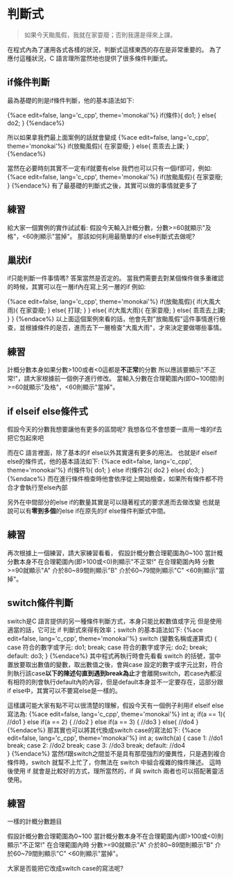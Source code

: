 # 判斷式
>如果今天颱風假，我就在家耍廢；否則我還是得來上課。

在程式內為了運用各式各樣的狀況，判斷式這樣東西的存在是非常重要的。
為了應付這種狀況，C 語言理所當然地也提供了很多條件判斷式。

## if條件判斷
最為基礎的則是if條件判斷，他的基本語法如下:

{%ace edit=false, lang='c_cpp', theme='monokai'%}
	if(條件){
        do1;
	}
    else{
        do2;
    }
{%endace%}

所以如果拿我們最上面案例的話就會變成
{%ace edit=false, lang='c_cpp', theme='monokai'%}
	if(放颱風假){
        在家耍廢;
	}
    else{
        乖乖去上課;
    }
{%endace%}

當然在必要時刻其實不一定有if就要有else
我們也可以只有一個if即可，例如:
{%ace edit=false, lang='c_cpp', theme='monokai'%}
	if(放颱風假){
        在家耍廢;
	}
{%endace%}
有了最基礎的判斷式之後，其實可以做的事情就更多了

## 練習
給大家一個實例的實作試試看:
假設今天輸入計概分數，分數>=60就顯示"及格"，<60則顯示"當掉"。
那該如何利用最簡單的if else判斷式去做呢?

## 巢狀if
if只能判斷一件事情嗎? 答案當然是否定的。
當我們需要去對某個條件做多重確認的時候，其實可以在一層if內在寫上另一層的if
例如:

{%ace edit=false, lang='c_cpp', theme='monokai'%}
	if(放颱風假){
		if(大風大雨){
			在家耍廢;
		}
		else{
			打球;
		}
	}
    else{
    	if(大風大雨){
			在家耍廢;
		}
		else{
			乖乖去上課;
		}
    }
{%endace%}
以上面這個案例來看的話，他會先對"放颱風假"這件事情進行檢查，並根據條件的是否，進而去下一層檢查"大風大雨"，才來決定要做哪些事情。

## 練習
計概分數本身如果分數>100或者<0這都是**不正常**的分數
所以應該要顯示"不正常!"，請大家根據前一個例子進行修改。
當輸入分數在合理範圍內(即0~100間)則>=60就顯示"及格"，<60則顯示"當掉"。

## if elseif else條件式
假設今天的分數我想要讓他有更多的區間呢?
我想各位不會想要一直用一堆的if去把它包起來吧

而在C 語言裡面，除了基本的if else以外其實還有更多的用法。
也就是if elseif else的條件式，他的基本語法如下:
{%ace edit=false, lang='c_cpp', theme='monokai'%}
	if(條件1){
        do1;
	}
	else if(條件2){
		do2
	}
    else{
        do3;
    }
{%endace%}
而在進行條件檢查時他會依序從上開始檢查，如果所有條件都不符合才會執行至else內部

另外在中間部分的else if的數量其實是可以隨著程式的要求進而去做改變
也就是說可以有**零到多個**的else if在原先的if else條件判斷式中間。

## 練習
再次根據上一個練習，請大家練習看看，
假設計概分數合理範圍為0~100
當計概分數本身不在合理範圍內(即>100或<0)則顯示"不正常!"
在合理範圍內時
分數>=90就顯示"A"
介於80~89間則顯示"B"
介於60~79間則顯示"C"
<60則顯示"當掉"。


## switch條件判斷
switch是C 語言提供的另一種條件判斷方式，本身只能比較數值或字元
但是使用適當的話，它可比 if 判斷式來得有效率；switch 的基本語法如下:
{%ace edit=false, lang='c_cpp', theme='monokai'%}
	switch (變數名稱或運算式) { 
    case 符合的數字或字元: 
        do1; 
        break; 
    case 符合的數字或字元: 
        do2; 
        break; 
    default: 
        do3; 
	}
{%endace%}
其中程式再執行時會先看看 switch 的括號，當中置放要取出數值的變數，取出數值之後，會與case 設定的數字或字元比對，符合則執行該case**以下的陳述句直到遇到break為止**才會離開switch，若case內都沒有相符的則會執行default內的內容，但是default本身並不一定要存在，這部分跟if else中，其實可以不要寫else是一樣的。


這樣講可能大家有點不可以很清楚的理解，假設今天有一個例子利用if elseif else寫法為:
{%ace edit=false, lang='c_cpp', theme='monokai'%}
	int a;
	if(a == 1){
		//do1
	}
	else if(a == 2) { 
	    //do2
	} 
	else if(a == 3) { 
	    //do3
	}
	else{
		//do4
	}
{%endace%}
那其實也可以將其代換成switch case的寫法如下:
{%ace edit=false, lang='c_cpp', theme='monokai'%}
	int a;
	switch(a) { 
    case 1: 
        //do1
        break; 
    case 2: 
        //do2 
        break; 
    case 3: 
        //do3 
        break;
    default: 
        //do4    
	}
{%endace%}
當然if跟switch之間並不是具有那麼強烈的優異性，只是遇到複合條件時，switch 就幫不上忙了，你無法在 switch 中組合複雜的條件陳述。
這時後使用 if 就會是比較好的方式，理所當然的，if 與 switch 兩者也可以搭配著靈活使用。

## 練習
一樣的計概分數題目

假設計概分數合理範圍為0~100
當計概分數本身不在合理範圍內(即>100或<0)則顯示"不正常!"
在合理範圍內時
分數>=90就顯示"A"
介於80~89間則顯示"B"
介於60~79間則顯示"C"
<60則顯示"當掉"。

大家是否能把它改成switch case的寫法呢?